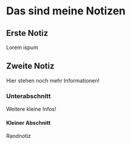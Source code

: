 # Das sind meine Notizen

## Erste Notiz
Lorem ispum

## Zweite Notiz
Hier stehen noch mehr Informationen!
### Unterabschnitt
Weitere kleine Infos!

#### Kleiner Abschnitt
Randnotiz